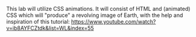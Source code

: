 This lab will utilize CSS animations. It will consist of HTML and (animated) CSS which will "produce" a revolving image of Earth, with the help and inspiration of this tutorial: https://www.youtube.com/watch?v=ib8AYFCZtdk&list=WL&index=55
